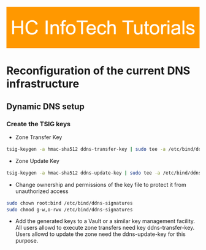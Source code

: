 ![HCInfoTech Banner](../../common/images/HC_InfoTech_Tutorials_Banner.png)

# Reconfiguration of the current DNS infrastructure

## Dynamic DNS setup

### Create the TSIG keys

- Zone Transfer Key

```bash
tsig-keygen -a hmac-sha512 ddns-transfer-key | sudo tee -a /etc/bind/ddns-signatures 1>/dev/null 2>&1
```

- Zone Update Key

```bash
tsig-keygen -a hmac-sha512 ddns-update-key | sudo tee -a /etc/bind/ddns-signatures 1>/dev/null 2>&1
```

- Change ownership and permissions of the key file to protect it from unauthorized access

```bash
sudo chown root:bind /etc/bind/ddns-signatures
sudo chmod g-w,o-rwx /etc/bind/ddns-signatures
```

- Add the generated keys to a Vault or a similar key management facility. All users allowd to execute zone transfers need
  key ddns-transfer-key. Users allowd to update the zone need the ddns-update-key for this purpose.
